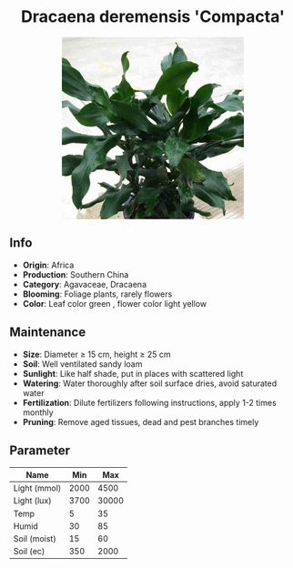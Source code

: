 <h1 align='center'>Dracaena deremensis 'Compacta'</h1>
<p align="center">
    <img 
        align='center'
        width='320'
        src="../images/dracaena deremensis compacta.png" 
        alt='Dracaena deremensis 'Compacta'' />
</p>

## Info

 - **Origin**: Africa
 - **Production**: Southern China
 - **Category**: Agavaceae, Dracaena
 - **Blooming**: Foliage plants, rarely flowers
 - **Color**: Leaf color green , flower color light yellow

## Maintenance

 - **Size**: Diameter ≥ 15 cm, height ≥ 25 cm
 - **Soil**: Well ventilated sandy loam
 - **Sunlight**: Like half shade, put in places with scattered light
 - **Watering**: Water thoroughly after soil surface dries, avoid saturated water
 - **Fertilization**: Dilute fertilizers following instructions, apply 1-2 times monthly
 - **Pruning**: Remove aged tissues, dead and pest branches timely

## Parameter

| Name         | Min  | Max   |
|--------------|------|-------|
| Light (mmol) | 2000 | 4500  |
| Light (lux)  | 3700 | 30000 |
| Temp         | 5    | 35    |
| Humid        | 30   | 85    |
| Soil (moist) | 15   | 60    |
| Soil (ec)    | 350  | 2000  |